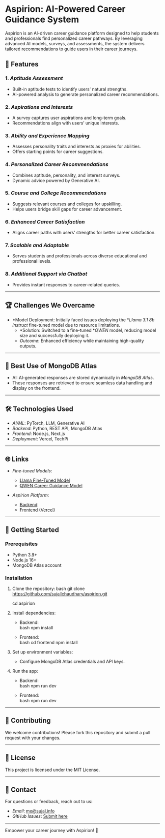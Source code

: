 # Aspirion: AI-Powered Career Guidance System

Aspirion is an AI-driven career guidance platform designed to help students and professionals find personalized career pathways. By leveraging advanced AI models, surveys, and assessments, the system delivers tailored recommendations to guide users in their career journeys.

## 🚀 Features

### 1. *Aptitude Assessment*  
   - Built-in aptitude tests to identify users' natural strengths.  
   - AI-powered analysis to generate personalized career recommendations.

### 2. *Aspirations and Interests*  
   - A survey captures user aspirations and long-term goals.  
   - Recommendations align with users’ unique interests.

### 3. *Ability and Experience Mapping*  
   - Assesses personality traits and interests as proxies for abilities.  
   - Offers starting points for career suggestions.

### 4. *Personalized Career Recommendations*  
   - Combines aptitude, personality, and interest surveys.  
   - Dynamic advice powered by Generative AI.

### 5. *Course and College Recommendations*  
   - Suggests relevant courses and colleges for upskilling.  
   - Helps users bridge skill gaps for career advancement.

### 6. *Enhanced Career Satisfaction*  
   - Aligns career paths with users’ strengths for better career satisfaction.

### 7. *Scalable and Adaptable*  
   - Serves students and professionals across diverse educational and professional levels.

### 8. *Additional Support via Chatbot*  
   - Provides instant responses to career-related queries.  

---

## 🏆 Challenges We Overcame
- *Model Deployment: Initially faced issues deploying the **Llama 3.1 8b instruct* fine-tuned model due to resource limitations.  
   - *Solution: Switched to a fine-tuned **QWEN* model, reducing model size and successfully deploying it.  
   - *Outcome*: Enhanced efficiency while maintaining high-quality outputs.

---

## 🥇 Best Use of MongoDB Atlas
- All AI-generated responses are stored dynamically in *MongoDB Atlas*.  
- These responses are retrieved to ensure seamless data handling and display on the frontend.

---

## 🛠 Technologies Used
- *AI/ML*: PyTorch, LLM, Generative AI  
- *Backend*: Python, REST API, MongoDB Atlas  
- *Frontend*: Node.js, Next.js  
- *Deployment*: Vercel, TechPi  

---

## 🌐 Links
- *Fine-tuned Models*:  
  - [Llama Fine-Tuned Model](https://huggingface.co/kharshita590/llama-fine)  
  - [QWEN Career Guidance Model](https://huggingface.co/kharshita590/qwen-careerr)  

- *Aspirion Platform*:  
  - [Backend](https://aspirion.techpi.me/)  
  - [Frontend (Vercel)](https://aspirion.vercel.app/)  

---
## 🔧 Getting Started

### Prerequisites
- Python 3.8+
- Node.js 16+
- MongoDB Atlas account

### Installation
1. Clone the repository:
   bash
   git clone https://github.com/sujallchaudhary/aspirion.git
   
   cd aspirion
   

3. Install dependencies:
   - Backend:  
     bash
     npm install
     
   - Frontend:  
     bash
     cd frontend
     npm install
     

4. Set up environment variables:
   - Configure MongoDB Atlas credentials and API keys.

5. Run the app:
   - Backend:  
     bash
     npm run dev
     
   - Frontend:  
     bash
     npm run dev
     

---

## 🤝 Contributing
We welcome contributions! Please fork this repository and submit a pull request with your changes.

---

## 📜 License
This project is licensed under the MIT License.

---

## 📧 Contact
For questions or feedback, reach out to us:  
- *Email*: me@sujal.info
- *GitHub Issues*: [Submit here](https://github.com/sujallchaudhary/aspirion/issues)

--- 

Empower your career journey with Aspirion! 🎯